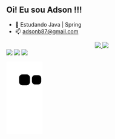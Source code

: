 ## Oi! Eu sou Adson !!!

- 🌱 Estudando Java | Spring
- 📫 adsonb87@gmail.com

<div align="center">
  <a href="https://github.com/adsonb87">
  <img height="180em" src="https://github-readme-stats.vercel.app/api?username=adsonb87&show_icons=true&theme=dracula&include_all_commits=true&count_private=true"/>
  <img height="180em" src="https://github-readme-stats.vercel.app/api/top-langs/?username=adsonb87&layout=compact&langs_count=7&theme=dracula"/>
</div>

<div>
   <a href="https://instagram.com/adsonb87" target="_blank"><img src="https://img.shields.io/badge/-Instagram-%23E4405F?style=for-the-badge&logo=instagram&logoColor=white" target="_blank"></a>
 	 <a href = "mailto:adsonb87@gmail.com"><img src="https://img.shields.io/badge/-Gmail-%23333?style=for-the-badge&logo=gmail&logoColor=white" target="_blank"></a>
  <a href="https://www.linkedin.com/in/adsonsouza" target="_blank"><img src="https://img.shields.io/badge/-LinkedIn-%230077B5?style=for-the-badge&logo=linkedin&logoColor=white" target="_blank"></a> 
 
  ![Snake animation](https://github.com/rafaballerini/rafaballerini/blob/output/github-contribution-grid-snake.svg)
 
</div>
